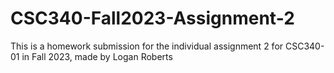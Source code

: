 # CSC340-Fall2023-Assignment-2
This is a homework submission for the individual assignment 2 for CSC340-01 in Fall 2023, made by Logan Roberts
